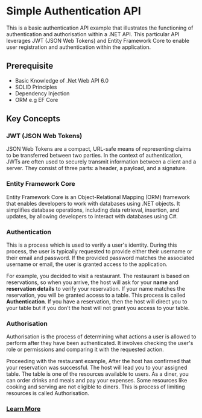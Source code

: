 # Simple Authentication API
This is a basic authentication API example that illustrates the functioning of authentication and authorisation within a .NET API. This particular API leverages JWT (JSON Web Tokens) and Entity Framework Core to enable user registration and authentication within the application.

## Prerequisite
 - Basic Knowledge of .Net Web API 6.0
 - SOLID Principles
 - Dependency Injection
 - ORM e.g EF Core


## Key Concepts
### JWT (JSON Web Tokens)
JSON Web Tokens are a compact, URL-safe means of representing claims to be transferred between two parties. In the context of authentication, JWTs are often used to securely transmit information between a client and a server. They consist of three parts: a header, a payload, and a signature.

### Entity Framework Core
Entity Framework Core is an Object-Relational Mapping (ORM) framework that enables developers to work with databases using .NET objects. It simplifies database operations, including data retrieval, insertion, and updates, by allowing developers to interact with databases using C#.

### Authentication
This is a process which is used to verify a user's identity. During this process, the user is typically requested to provide either their username or their email and password. If the provided password matches the associated username or email, the user is granted access to the application.

For example, you decided to visit a restaurant. The restaurant is based on reservations, so when you arrive, the host will ask for your **name** and **reservation details** to verify your reservation. If your name matches the reservation, you will be granted access to a table. This process is called **Authentication**. If you have a reservation, then the host will direct you to your table but if you don’t the host will not grant you access to your table.

### Authorisation
Authorisation is the process of determining what actions a user is allowed to perform after they have been authenticated. It involves checking the user's role or permissions and comparing it with the requested action.

Proceeding with the restaurant example, After the host has confirmed that your reservation was successful. The host will lead you to your assigned table. The table is one of the resources available to users. As a diner, you can order drinks and meals and pay your expenses.  Some resources like cooking and serving are not eligible to diners. This is process of limiting resources is called Authorisation.

### [Learn More](https://github.com/Adexandria/Authentication_App/wiki/01.-Authentication)
